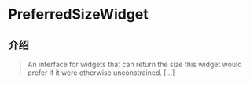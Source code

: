 # PreferredSizeWidget

## 介绍

> An interface for widgets that can return the size this widget would prefer if it were otherwise unconstrained. [...]
